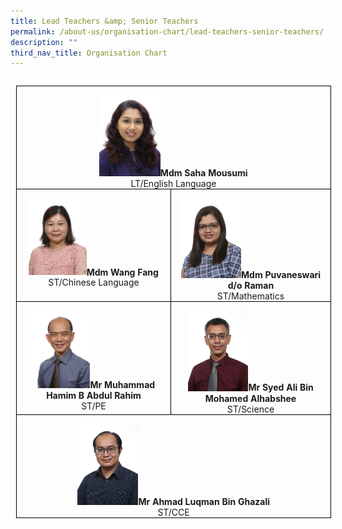 ```yaml
---
title: Lead Teachers &amp; Senior Teachers
permalink: /about-us/organisation-chart/lead-teachers-senior-teachers/
description: ""
third_nav_title: Organisation Chart
---
```

<table class="MsoTableGrid" border="1" cellspacing="0" cellpadding="0" align="left" style="border-collapse:collapse;border:none;mso-border-alt:solid windowtext .5pt;
 mso-yfti-tbllook:1184;mso-table-lspace:5.0pt;margin-left:6.75pt;mso-table-rspace:
 9.0pt;margin-right:6.75pt;mso-table-anchor-vertical:paragraph;mso-table-anchor-horizontal:
 margin;mso-table-left:left;mso-table-top:59.4pt;mso-padding-alt:0in 5.4pt 0in 5.4pt"><tbody><tr style="mso-yfti-irow:0;mso-yfti-firstrow:yes"><td width="623" colspan="2" valign="top" style="width:467.5pt;border:solid windowtext 1.0pt;
  mso-border-alt:solid windowtext .5pt;padding:0in 5.4pt 0in 5.4pt"><p class="MsoNormal" align="center" style="margin-bottom:0in;text-align:center;
  line-height:normal;mso-element:frame;mso-element-frame-hspace:9.0pt;
  mso-element-wrap:around;mso-element-anchor-vertical:paragraph;mso-element-anchor-horizontal:
  margin;mso-element-top:59.4pt;mso-height-rule:exactly">        
<img style="width:20%" src="/images/mdm%20saha%20mousumi.jpeg"><b>Mdm Saha Mousumi<br></b>LT/English Language</p></td></tr><tr style="mso-yfti-irow:1"><td width="312" valign="top" style="width:233.75pt;border:solid windowtext 1.0pt;
  border-top:none;mso-border-top-alt:solid windowtext .5pt;mso-border-alt:solid windowtext .5pt;
  padding:0in 5.4pt 0in 5.4pt"><p class="MsoNormal" align="center" style="margin-bottom:0in;text-align:center;
  line-height:normal;mso-element:frame;mso-element-frame-hspace:9.0pt;
  mso-element-wrap:around;mso-element-anchor-vertical:paragraph;mso-element-anchor-horizontal:
  margin;mso-element-top:59.4pt;mso-height-rule:exactly">         
<img style="width:40%" src="/images/mdm wang fang.jpg"><b>Mdm Wang Fang</b><br>ST/Chinese Language</p></td><td width="312" valign="top" style="width:233.75pt;border-top:none;border-left:
  none;border-bottom:solid windowtext 1.0pt;border-right:solid windowtext 1.0pt;
  mso-border-top-alt:solid windowtext .5pt;mso-border-left-alt:solid windowtext .5pt;
  mso-border-alt:solid windowtext .5pt;padding:0in 5.4pt 0in 5.4pt"><p class="MsoNormal" align="center" style="margin-bottom:0in;text-align:center;
  line-height:normal;mso-element:frame;mso-element-frame-hspace:9.0pt;
  mso-element-wrap:around;mso-element-anchor-vertical:paragraph;mso-element-anchor-horizontal:
  margin;mso-element-top:59.4pt;mso-height-rule:exactly">     
<img style="width:40%" src="/images/mdm puvaneswari d_o raman.jpg"><b>Mdm Puvaneswari d/o Raman</b><br>ST/Mathematics</p></td></tr><tr style="mso-yfti-irow:2"><td width="312" valign="top" style="width:233.75pt;border:solid windowtext 1.0pt;
  border-top:none;mso-border-top-alt:solid windowtext .5pt;mso-border-alt:solid windowtext .5pt;
  padding:0in 5.4pt 0in 5.4pt"><p class="MsoNormal" align="center" style="margin-bottom:0in;text-align:center;
  line-height:normal;mso-element:frame;mso-element-frame-hspace:9.0pt;
  mso-element-wrap:around;mso-element-anchor-vertical:paragraph;mso-element-anchor-horizontal:
  margin;mso-element-top:59.4pt;mso-height-rule:exactly">        
<img style="width:40%" src="/images/mr muhamad hamim b abdul rahim.jpg"><b>Mr Muhammad Hamim B Abdul Rahim</b><br>ST/PE</p></td><td width="312" valign="top" style="width:233.75pt;border-top:none;border-left:
  none;border-bottom:solid windowtext 1.0pt;border-right:solid windowtext 1.0pt;
  mso-border-top-alt:solid windowtext .5pt;mso-border-left-alt:solid windowtext .5pt;
  mso-border-alt:solid windowtext .5pt;padding:0in 5.4pt 0in 5.4pt"><p class="MsoNormal" align="center" style="margin-bottom:0in;text-align:center;
  line-height:normal;mso-element:frame;mso-element-frame-hspace:9.0pt;
  mso-element-wrap:around;mso-element-anchor-vertical:paragraph;mso-element-anchor-horizontal:
  margin;mso-element-top:59.4pt;mso-height-rule:exactly">        
<img style="width:40%" src="/images/mr syed ali bin mohd alhabshee.jpg"><b>Mr Syed Ali Bin Mohamed Alhabshee</b><br>ST/Science</p></td></tr><tr style="mso-yfti-irow:3;mso-yfti-lastrow:yes"><td width="623" colspan="2" valign="top" style="width:467.5pt;border:solid windowtext 1.0pt;
  border-top:none;mso-border-top-alt:solid windowtext .5pt;mso-border-alt:solid windowtext .5pt;
  padding:0in 5.4pt 0in 5.4pt"><p class="MsoNormal" align="center" style="margin-bottom:0in;text-align:center;
  line-height:normal;mso-element:frame;mso-element-frame-hspace:9.0pt;
  mso-element-wrap:around;mso-element-anchor-vertical:paragraph;mso-element-anchor-horizontal:
  margin;mso-element-top:59.4pt;mso-height-rule:exactly">         
<img style="width:20%" src="/images/mr ahmad luqman bin ghazali.jpg"><b>Mr Ahmad Luqman Bin Ghazali</b><br>ST/CCE</p></td></tr></tbody></table>